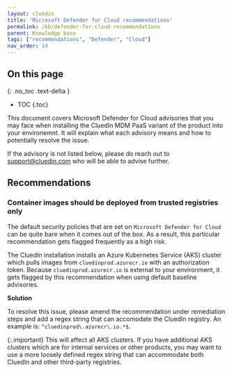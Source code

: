 ```yaml
---
layout: cluedin
title: 'Microsoft Defender for Cloud recommendations'
permalink: /kb/defender-for-cloud-recommendations
parent: Knowledge base
tags: ["recommendations", "Defender", "Cloud"]
nav_order: 14
---
```

## On this page
{: .no_toc .text-delta }
- TOC
{:toc}

This document covers Microsoft Defender for Cloud advisories that you may face when installing the CluedIn MDM PaaS variant of the product into your environemnt. It will explain what each advisory means and how to potentially resolve the issue.

If the advisory is not listed below, please do reach out to [support@cluedin.com](mailto:support@cluedin.com) who will be able to advise further.

## Recommendations

### Container images should be deployed from trusted registries only

The default security policies that are set on `Microsoft Defender for Cloud` can be quite bare when it comes out of the box. As a result, this particular recommendation gets flagged frequently as a high risk. 

The CluedIn installation installs an Azure Kubernetes Service (AKS) cluster which pulls images from `cluedinprod.azurecr.io` with an authorization token. Because `cluedinprod.azurecr.io` is external to your environment, it gets flagged by this recommendation when using default baseline advisories.

**Solution**

To resolve this issue, please amend the recommendation under remediation steps and add a regex string that can accomodate the CluedIn registry.
An example is: `^cluedinprod\.azurecr\.io.*$`. 

{:.important}
This will affect all AKS clusters. If you have additional AKS clusters which are for internal services or other products, you may want to use a more loosely defined regex string that can accommodate both CluedIn and other third-party registries. 